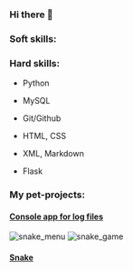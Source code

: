 ### Hi there 👋

### **Soft skills:**

### **Hard skills:**
- Python
- MySQL

- Git/Github
- HTML, CSS
- XML, Markdown
- Flask

### **My pet-projects:**

#### [Console app for log files](https://github.com/RomanVerkhovsky/Console_app_for_log_files)
![snake_menu](https://github.com/user-attachments/assets/8081f851-d3c0-40ab-bbe3-d31da795c2a9)
![snake_game](https://github.com/user-attachments/assets/4401a198-e84a-4ffd-a376-3fcd1ce9c99f)

#### [Snake](https://github.com/RomanVerkhovsky/Snake)



<!--
**RomanVerkhovsky/RomanVerkhovsky** is a ✨ _special_ ✨ repository because its `README.md` (this file) appears on your GitHub profile.

Here are some ideas to get you started:

- 🔭 I’m currently working on ...
- 🌱 I’m currently learning ...
- 👯 I’m looking to collaborate on ...
- 🤔 I’m looking for help with ...
- 💬 Ask me about ...
- 📫 How to reach me: ...
- 😄 Pronouns: ...
- ⚡ Fun fact: ...
-->
